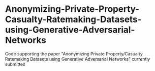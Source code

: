 # Anonymizing-Private-Property-Casualty-Ratemaking-Datasets-using-Generative-Adversarial-Networks
Code supporting the paper "Anonymizing Private Property/Casualty Ratemaking Datasets using Generative Adversarial Networks" currently submitted
